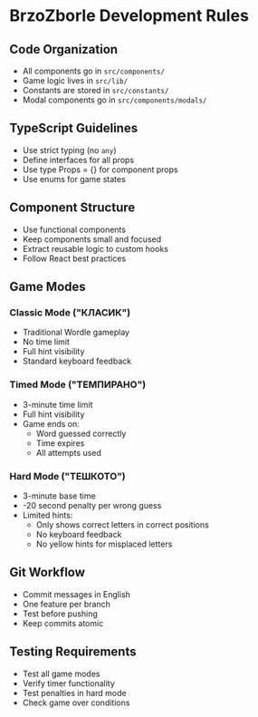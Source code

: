 # BrzoZborle Development Rules

## Code Organization
- All components go in `src/components/`
- Game logic lives in `src/lib/`
- Constants are stored in `src/constants/`
- Modal components go in `src/components/modals/`

## TypeScript Guidelines
- Use strict typing (no `any`)
- Define interfaces for all props
- Use type Props = {} for component props
- Use enums for game states

## Component Structure
- Use functional components
- Keep components small and focused
- Extract reusable logic to custom hooks
- Follow React best practices

## Game Modes

### Classic Mode ("КЛАСИК")
- Traditional Wordle gameplay
- No time limit
- Full hint visibility
- Standard keyboard feedback

### Timed Mode ("ТЕМПИРАНО")
- 3-minute time limit
- Full hint visibility
- Game ends on:
  - Word guessed correctly
  - Time expires
  - All attempts used

### Hard Mode ("ТЕШКОТО")
- 3-minute base time
- -20 second penalty per wrong guess
- Limited hints:
  - Only shows correct letters in correct positions
  - No keyboard feedback
  - No yellow hints for misplaced letters

## Git Workflow
- Commit messages in English
- One feature per branch
- Test before pushing
- Keep commits atomic

## Testing Requirements
- Test all game modes
- Verify timer functionality
- Test penalties in hard mode
- Check game over conditions